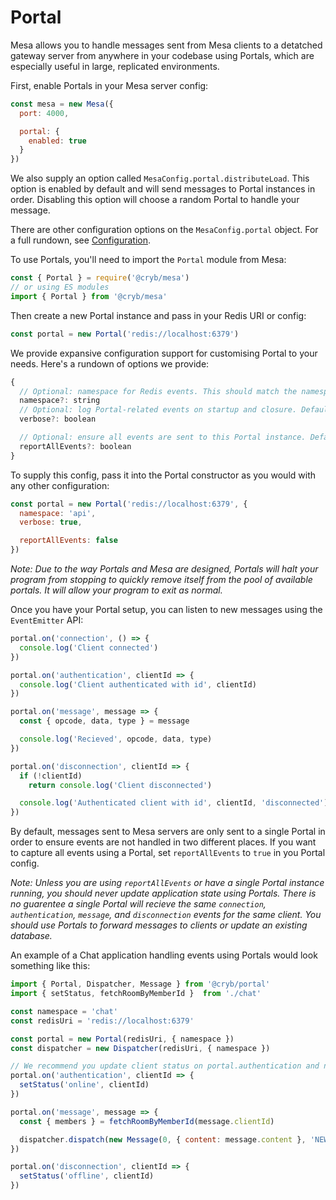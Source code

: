 # Portal
Mesa allows you to handle messages sent from Mesa clients to a detatched gateway server from anywhere in your codebase using Portals, which are especially useful in large, replicated environments.

First, enable Portals in your Mesa server config:
```js
const mesa = new Mesa({
  port: 4000,

  portal: {
    enabled: true
  }
})
```

We also supply an option called `MesaConfig.portal.distributeLoad`. This option is enabled by default and will send messages to Portal instances in order. Disabling this option will choose a random Portal to handle your message.

There are other configuration options on the `MesaConfig.portal` object. For a full rundown, see [Configuration](#configuration).

To use Portals, you'll need to import the `Portal` module from Mesa:
```js
const { Portal } = require('@cryb/mesa')
// or using ES modules
import { Portal } from '@cryb/mesa'
```

Then create a new Portal instance and pass in your Redis URI or config:
```js
const portal = new Portal('redis://localhost:6379')
```

We provide expansive configuration support for customising Portal to your needs. Here's a rundown of options we provide:
```js
{
  // Optional: namespace for Redis events. This should match the namespace on the Mesa server you're targetting if that Mesa server has a namespace
  namespace?: string
  // Optional: log Portal-related events on startup and closure. Defaults to false
  verbose?: boolean

  // Optional: ensure all events are sent to this Portal instance. Defaults to false
  reportAllEvents?: boolean
}
```

To supply this config, pass it into the Portal constructor as you would with any other configuration:
```js
const portal = new Portal('redis://localhost:6379', {
  namespace: 'api',
  verbose: true,

  reportAllEvents: false
})
```

*Note: Due to the way Portals and Mesa are designed, Portals will halt your program from stopping to quickly remove itself from the pool of available portals. It will allow your program to exit as normal.*

Once you have your Portal setup, you can listen to new messages using the `EventEmitter` API:
```js
portal.on('connection', () => {
  console.log('Client connected')
})

portal.on('authentication', clientId => {
  console.log('Client authenticated with id', clientId)
})

portal.on('message', message => {
  const { opcode, data, type } = message

  console.log('Recieved', opcode, data, type)
})

portal.on('disconnection', clientId => {
  if (!clientId)
    return console.log('Client disconnected')

  console.log('Authenticated client with id', clientId, 'disconnected')
})
```

By default, messages sent to Mesa servers are only sent to a single Portal in order to ensure events are not handled in two different places. If you want to capture all events using a Portal, set `reportAllEvents` to `true` in you Portal config.

*Note: Unless you are using `reportAllEvents` or have a single Portal instance running, you should never update application state using Portals. There is no guarentee a single Portal will recieve the same `connection`, `authentication`, `message`, and `disconnection` events for the same client. You should use Portals to forward messages to clients or update an existing database.*

An example of a Chat application handling events using Portals would look something like this:
```js
import { Portal, Dispatcher, Message } from '@cryb/portal'
import { setStatus, fetchRoomByMemberId }  from './chat'

const namespace = 'chat'
const redisUri = 'redis://localhost:6379'

const portal = new Portal(redisUri, { namespace })
const dispatcher = new Dispatcher(redisUri, { namespace })

// We recommend you update client status on portal.authentication and not portal.connected
portal.on('authentication', clientId => {
  setStatus('online', clientId)
})

portal.on('message', message => {
  const { members } = fetchRoomByMemberId(message.clientId)

  dispatcher.dispatch(new Message(0, { content: message.content }, 'NEW_MESSAGE'), members, [message.clientId])
})

portal.on('disconnection', clientId => {
  setStatus('offline', clientId)
})
```
